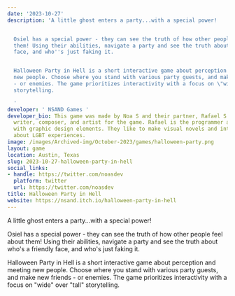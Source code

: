 ```yaml
---
date: '2023-10-27'
description: 'A little ghost enters a party...with a special power!


  Osiel has a special power - they can see the truth of how other people feel about
  them! Using their abilities, navigate a party and see the truth about who''s a friendly
  face, and who''s just faking it.


  Halloween Party in Hell is a short interactive game about perception and meeting
  new people. Choose where you stand with various party guests, and make new friends
  - or enemies. The game prioritizes interactivity with a focus on \"wide\" over \"tall\"
  storytelling.

  '
developer: ' NSAND Games '
developer_bio: This game was made by Noa S and their partner, Rafael S! Noa is the
  writer, composer, and artist for the game. Rafael is the programmer and assists
  with graphic design elements. They like to make visual novels and interactive games
  about LGBT experiences.
image: /images/Archived-img/October-2023/games/halloween-party.png
layout: game
location: Austin, Texas
slug: 2023-10-27-halloween-party-in-hell
social_links:
- handle: https://twitter.com/noasdev
  platform: twitter
  url: https://twitter.com/noasdev
title: Halloween Party in Hell
website: https://nsand.itch.io/halloween-party-in-hell
---
```


A little ghost enters a party...with a special power!

Osiel has a special power - they can see the truth of how other people feel about them! Using their abilities, navigate a party and see the truth about who's a friendly face, and who's just faking it.

Halloween Party in Hell is a short interactive game about perception and meeting new people. Choose where you stand with various party guests, and make new friends - or enemies. The game prioritizes interactivity with a focus on "wide" over "tall" storytelling.

